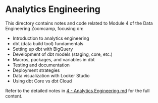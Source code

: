 # Analytics Engineering

This directory contains notes and code related to Module 4 of the Data Engineering Zoomcamp, focusing on:

- Introduction to analytics engineering
- dbt (data build tool) fundamentals
- Setting up dbt with BigQuery
- Development of dbt models (staging, core, etc.)
- Macros, packages, and variables in dbt
- Testing and documentation
- Deployment strategies
- Data visualization with Looker Studio
- Using dbt Core vs dbt Cloud

Refer to the detailed notes in [4 - Analytics Engineering.md](../4%20-%20Analytics%20Engineering.md) for the full content.
